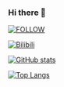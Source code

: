 ### Hi there 👋

[![FOLLOW](https://img.shields.io/badge/dynamic/json?logo=github&labelColor=495867&color=495867&label=Github&query=%24.data.totalSubs&url=https%3A%2F%2Fapi.spencerwoo.com%2Fsubstats%2F%3Fsource%3Dgithub%26queryKey%3DTaokyla&style=flat-square)](https://github.com/Taokyla)

[![Bilibili](https://img.shields.io/badge/dynamic/json?logo=Bilibili&labelColor=FF69b4&color=FF69b4&label=Bilibili&query=%24.data.totalSubs&url=https%3A%2F%2Fapi.spencerwoo.com%2Fsubstats%2F%3Fsource%3Dbilibili%26queryKey%3D680791&style=flat-square)](https://space.bilibili.com/680791)

[![GitHub stats](https://github-readme-stats.vercel.app/api?username=Taokyla)](https://github.com/anuraghazra/github-readme-stats)

[![Top Langs](https://github-readme-stats.vercel.app/api/top-langs/?username=Taokyla&layout=compact&langs_count=6 "Top languages")]()
